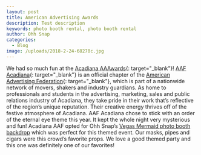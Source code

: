 ```yaml
---
layout: post
title: American Advertising Awards
description: Test description
keywords: photo booth rental, photo booth rental
author: Ohh Snap
categories:
  - Blog
image: /uploads/2018-2-24-68270c.jpg
---
```

We had so much fun at the&nbsp;[Acadiana AAAwards](http://addys2018.com/){: target="_blank"}\!&nbsp;[AAF Acadiana](http://www.aafacadiana.com/){: target="_blank"}&nbsp;is an official chapter of the&nbsp;[American Advertising Federation](https://www.aaf.org/){: target="_blank"}, which is part of a nationwide network of movers, shakers and industry guardians. As home to professionals and students in the advertising, marketing, sales and public relations industry of Acadiana, they take pride in their work that’s reflective of the region’s unique reputation. Their creative energy thrives off of the festive atmosphere of Acadiana. AAF Acadiana chose to stick with an order of the eternal eye theme this year. It kept the whole night very mysterious and fun\! Acadiana AAF opted for Ohh Snap’s&nbsp;[Vegas Mermaid photo booth backdrop](https://ohhsnapbooth.com/photo-booth-and-photography-backdrops.html)&nbsp;which was perfect for this themed event. Our masks, pipes and cigars were this crowd’s favorite props. We love a good themed party and this one was definitely one of our favorites\!